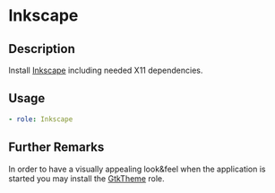 # Inkscape

## Description

Install [Inkscape]() including needed X11 dependencies.

## Usage

```yaml
- role: Inkscape
```

## Further Remarks

In order to have a visually appealing look&feel when the application is
started you may install the [GtkTheme]() role.
